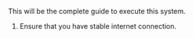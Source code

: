 This will be the complete guide to execute this system.

1. Ensure that you have stable internet connection.
